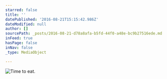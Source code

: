 ```yaml
---
starred: false
title: ''
datePublished: '2016-08-21T15:15:42.986Z'
dateModified: null
author: []
sourcePath: _posts/2016-08-21-d78a8afa-b5fd-44f0-a48e-bc9b27516ede.md
inFeed: true
hasPage: false
inNav: false
_type: MediaObject

---
```

![Time to eat. ](https://the-grid-user-content.s3-us-west-2.amazonaws.com/d98d9a3c-a807-4581-af78-f0b09b71dc99.jpg)
